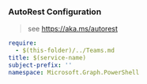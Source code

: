 ### AutoRest Configuration

> see https://aka.ms/autorest

``` yaml
require:
  - $(this-folder)/../Teams.md
title: $(service-name)
subject-prefix: ''
namespace: Microsoft.Graph.PowerShell
```
